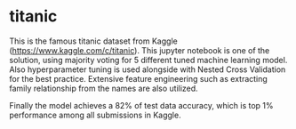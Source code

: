 # titanic
This is the famous titanic dataset from Kaggle (https://www.kaggle.com/c/titanic). This jupyter notebook is one of the solution, using majority voting for 5 different tuned machine learning model. Also hyperparameter tuning is used alongside with Nested Cross Validation for the best practice. Extensive feature engineering such as extracting family relationship from the names are also utilized.

Finally the model achieves a 82% of test data accuracy, which is top 1% performance among all submissions in Kaggle.
